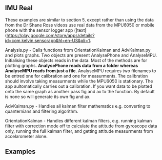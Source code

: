 ## IMU Real
These examples are similar to section 5, except rather than using the data from the Dr Shane Ross videos use real data from the MPU6050 or mobile phone with the sensor logger app ([text](https://play.google.com/store/apps/details?id=com.kelvin.sensorapp&hl=en-US&pli=1. 

Analysis.py - Calls functions from OrientationKalman and AdvKalman.py and plots graphs. Two objects are present AnalysePhone and AnalyseMPU. Initialising these objects reads in the data. Most of the methods are for plotting graphs. **AnalysePhone reads data from a folder whereas AnalyseMPU reads from just a file**. AnalyseMPU requires two filenames to be entred one for calibration and one for measurments. The calibration should involve taking measurments while the MPU6050 is stationary. The app aultomatically carries out a calibration. If you want data to be plotted onto the same graph as another pass fig and ax to the function. By default is none so will generate its own fig and ax.

AdvKalman.py - Handles all kalman filter mathematics e.g. converting to quanternians and filtering algorithm.

OrientationKalman - Handles different kalman filters, e.g. running kalman filter with correction mode off to calculate the attitude from gyroscope data only, running the full kalman filter, and getting attitude measurments from accelarometer alone. 

## Examples


